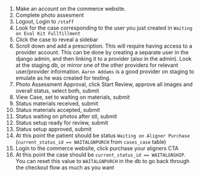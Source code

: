 1. Make an account on the commerce website.
2. Complete photo assesment
3. Logout, Login to `/staff`
4. Look for the case corresponding to the user you just created in `Waiting on Eval Kit Fullfillment`
5. Click the case to reveal a sidebar
6. Scroll down and add a prescription. This will require having access to a provider account. This can be done by creating a separate user in the django admin, and then linking it to a provider (also in the admin). Look at the staging db, or mirror one of the other providers for relevant user/provider information. `Aaron Addams` is a good provider on staging to emulate as he was created for testing.
7. Photo Assessment Approval, click Start Review, approve all images and overall status, select both, submit
8. View Case, set to waiting on materials, submit
9. Status materials received, submit
10. Status materials accepted, submit
11. Status waiting on photos after stl, submit
12. Status setup ready for review, submit
13. Status setup approved, submit
14. At this point the patient should be status `Waiting on Aligner Purchase` (`current_status_id == WAITALGNPURCH` from `cases_case` table)
15. Login to the commerce website, click purchase your aligners CTA
16. At this point the case should be `current_status_id == WAITALGNSHIP`. You can reset this value to `WAITALGNPURCH` in the db to go back through the checkout flow as much as you want
